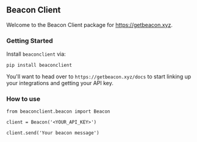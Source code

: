 

## Beacon Client

Welcome to the Beacon Client package for https://getbeacon.xyz. 


### Getting Started

Install `beaconclient` via: 

`pip install beaconclient`

You'll want to head over to `https://getbeacon.xyz/docs` to start linking up your integrations and getting your API key.


### How to use

```
from beaconclient.beacon import Beacon

client = Beacon('<YOUR_API_KEY>')

client.send('Your beacon message')
```